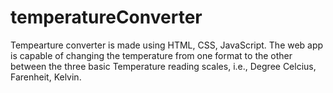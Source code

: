 # temperatureConverter
Tempearture converter is made using HTML, CSS, JavaScript. The web app is capable of changing the temperature from one format to the other between the three basic Temperature reading scales, i.e., Degree Celcius, Farenheit, Kelvin.
